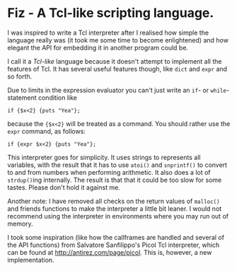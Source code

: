 # Fiz - A Tcl-like scripting language.

I was inspired to write a Tcl interpreter after I realised how simple
the language really was (it took me some time to become enlightened)
and how elegant the API for embedding it in another program could be.

I call it a _Tcl-like_ language because it doesn't attempt to implement all the
features of Tcl. It has several useful features though, like `dict` and `expr`
and so forth.

Due to limits in the expression evaluator you can't just write an
`if`- or `while`-statement condition like

    if {$x<2} {puts "Yea"};

because the `{$x<2}` will be treated as a command. You should rather use 
the `expr` command, as follows:

    if {expr $x<2} {puts "Yea"};

This interpreter goes for simplicity. It uses strings to represents all
variables, with the result that it has to use `atoi()` and `snprintf()` to
convert to and from numbers when performing arithmetic. It also does a 
lot of `strdup()`ing internally. The result is that that it could be too
slow for some tastes. Please don't hold it against me.

Another note: I have removed all checks on the return values of `malloc()` and 
friends functions to make the interpreter a little bit leaner. I would not 
recommend using the interpreter in environments where you may run out of memory.

I took some inspiration (like how the callframes are handled and several of the 
API functions) from Salvatore Sanfilippo's Picol Tcl interpreter, which can be 
found at http://antirez.com/page/picol. This is, however, a new implementation.

